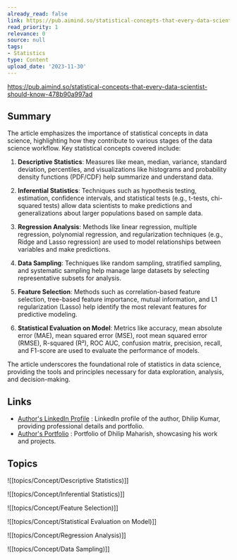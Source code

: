 ```yaml
---
already_read: false
link: https://pub.aimind.so/statistical-concepts-that-every-data-scientist-should-know-478b90a997ad
read_priority: 1
relevance: 0
source: null
tags:
- Statistics
type: Content
upload_date: '2023-11-30'
---
```


https://pub.aimind.so/statistical-concepts-that-every-data-scientist-should-know-478b90a997ad
## Summary

The article emphasizes the importance of statistical concepts in data science, highlighting how they contribute to various stages of the data science workflow. Key statistical concepts covered include:

1. **Descriptive Statistics**: Measures like mean, median, variance, standard deviation, percentiles, and visualizations like histograms and probability density functions (PDF/CDF) help summarize and understand data.

2. **Inferential Statistics**: Techniques such as hypothesis testing, estimation, confidence intervals, and statistical tests (e.g., t-tests, chi-squared tests) allow data scientists to make predictions and generalizations about larger populations based on sample data.

3. **Regression Analysis**: Methods like linear regression, multiple regression, polynomial regression, and regularization techniques (e.g., Ridge and Lasso regression) are used to model relationships between variables and make predictions.

4. **Data Sampling**: Techniques like random sampling, stratified sampling, and systematic sampling help manage large datasets by selecting representative subsets for analysis.

5. **Feature Selection**: Methods such as correlation-based feature selection, tree-based feature importance, mutual information, and L1 regularization (Lasso) help identify the most relevant features for predictive modeling.

6. **Statistical Evaluation on Model**: Metrics like accuracy, mean absolute error (MAE), mean squared error (MSE), root mean squared error (RMSE), R-squared (R²), ROC AUC, confusion matrix, precision, recall, and F1-score are used to evaluate the performance of models.

The article underscores the foundational role of statistics in data science, providing the tools and principles necessary for data exploration, analysis, and decision-making.
## Links

- [Author's LinkedIn Profile](https://www.linkedin.com/in/dhilip-kumar-ds/) : LinkedIn profile of the author, Dhilip Kumar, providing professional details and portfolio.
- [Author's Portfolio](https://dhilipmaharish-szed.onrender.com/) : Portfolio of Dhilip Maharish, showcasing his work and projects.

## Topics

![[topics/Concept/Descriptive Statistics)]]

![[topics/Concept/Inferential Statistics)]]

![[topics/Concept/Feature Selection)]]

![[topics/Concept/Statistical Evaluation on Model)]]

![[topics/Concept/Regression Analysis)]]

![[topics/Concept/Data Sampling)]]